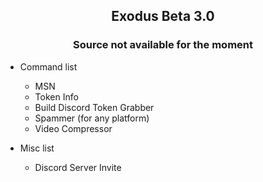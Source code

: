 <h2 align="center">
  Exodus Beta 3.0
</h2>

<h3 align="center">
  Source not available for the moment
</h3> 

- Command list
  - MSN
  - Token Info
  - Build Discord Token Grabber
  - Spammer (for any platform)
  - Video Compressor 

- Misc list
  - Discord Server Invite
